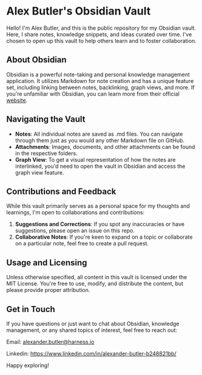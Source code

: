 # Alex Butler's Obsidian Vault

Hello! I'm Alex Butler, and this is the public repository for my Obsidian vault. Here, I share notes, knowledge snippets, and ideas curated over time. I've chosen to open up this vault to help others learn and to foster collaboration.

## About Obsidian

Obsidian is a powerful note-taking and personal knowledge management application. It utilizes Markdown for note creation and has a unique feature set, including linking between notes, backlinking, graph views, and more. If you're unfamiliar with Obsidian, you can learn more from their official [website](https://obsidian.md/).

## Navigating the Vault

- **Notes**: All individual notes are saved as .md files. You can navigate through them just as you would any other Markdown file on GitHub.
- **Attachments**: Images, documents, and other attachments can be found in the respective folders.
- **Graph View**: To get a visual representation of how the notes are interlinked, you'd need to open the vault in Obsidian and access the graph view feature.

## Contributions and Feedback

While this vault primarily serves as a personal space for my thoughts and learnings, I'm open to collaborations and contributions:

1. **Suggestions and Corrections**: If you spot any inaccuracies or have suggestions, please open an issue on this repo.
2. **Collaborative Notes**: If you're keen to expand on a topic or collaborate on a particular note, feel free to create a pull request.

## Usage and Licensing

Unless otherwise specified, all content in this vault is licensed under the MIT License. You're free to use, modify, and distribute the content, but please provide proper attribution.

## Get in Touch

If you have questions or just want to chat about Obsidian, knowledge management, or any shared topics of interest, feel free to reach out:

Email: alexander.butler@harness.io

Linkedin: https://www.linkedin.com/in/alexander-butler-b248821bb/

Happy exploring!
